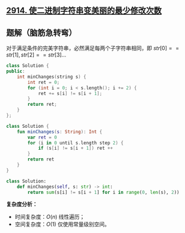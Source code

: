 ## [2914. 使二进制字符串变美丽的最少修改次数](https://leetcode.cn/problems/minimum-number-of-changes-to-make-binary-string-beautiful/description/)

## 题解（脑筋急转弯）

对于满足条件的完美字符串，必然满足每两个子字符串相同，即 $str[0] == str[1], str[2] == str[3]...$

``` C++ []
class Solution {
public:
    int minChanges(string s) {
        int ret = 0;
        for (int i = 0; i < s.length(); i += 2) {
            ret += s[i] != s[i + 1];
        }
        return ret;
    }
};
```
``` Kotlin []
class Solution {
    fun minChanges(s: String): Int {
        var ret = 0
        for (i in 0 until s.length step 2) {
            if (s[i] != s[i + 1]) ret ++
        }
        return ret
    }
}
```
``` Python []
class Solution:
    def minChanges(self, s: str) -> int:
        return sum(s[i] != s[i + 1] for i in range(0, len(s), 2))
```

**复杂度分析：**

- 时间复杂度：$O(n)$ 线性遍历；
- 空间复杂度：$O(1)$ 仅使用常量级别空间。
